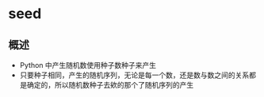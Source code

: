 # seed

## 概述

+ Python 中产生随机数使用种子数种子来产生
+ 只要种子相同，产生的随机序列，无论是每一个数，还是数与数之间的关系都是确定的，所以随机数种子去欸的那个了随机序列的产生
